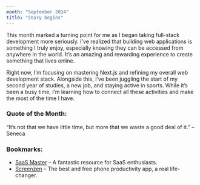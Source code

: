 ```yaml
---
month: "September 2024"
title: "Story begins"
---
```


This month marked a turning point for me as I began taking full-stack development more seriously. I’ve realized that building web applications is something I truly enjoy, especially knowing they can be accessed from anywhere in the world. It’s an amazing and rewarding experience to create something that lives online.

Right now, I’m focusing on mastering Next.js and refining my overall web development stack. Alongside this, I’ve been juggling the start of my second year of studies, a new job, and staying active in sports. While it’s been a busy time, I’m learning how to connect all these activities and make the most of the time I have.

### Quote of the Month:
“It’s not that we have little time, but more that we waste a good deal of it.” – Seneca

### Bookmarks:

- [SaaS Master](https://marclou.beehiiv.com/) – A fantastic resource for SaaS enthusiasts.
- [Screenzen](https://www.screenzen.co/) – The best and free phone productivity app, a real life-changer.
